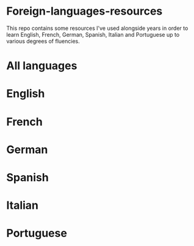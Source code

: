 # Foreign-languages-resources

This repo contains some resources I've used alongside years in order to learn English, French, German, Spanish, Italian and Portuguese up to various degrees of fluencies.

# All languages

# English

# French

# German

# Spanish

# Italian

# Portuguese
